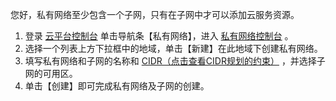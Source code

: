您好，私有网络至少包含一个子网，只有在子网中才可以添加云服务资源。

1. 登录 [云平台控制台](http://console.tce.fsphere.cn/) 单击导航条【私有网络】，进入 [私有网络控制台](http://console.tce.fsphere.cn/vpc/vpc?rid=8) 。
2. 选择一个列表上方下拉框中的地域，单击【新建】在此地域下创建私有网络。
3. 填写私有网络和子网的名称和 [CIDR（点击查看CIDR规划的约束）](http://tce.fsphere.cn/doc/product/215/4927#cidr) ，并选择子网的可用区。
4. 单击【创建】即可完成私有网络及子网的创建。
